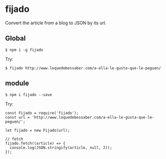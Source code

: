 # fijado

Convert the article from a blog to JSON by its url.

## Global

    $ npm i -g fijado

Try:

    $ fijado http://www.loquedebessaber.com/a-ella-le-gusta-que-le-peguen/

## module

    $ npm i fijado --save

Try:

    const Fijado = require('fijado');
    const url = 'http://www.loquedebessaber.com/a-ella-le-gusta-que-le-peguen/';

    let fijado = new Fijado(url);

    // fetch
    fijado.fetch((article) => {
      console.log(JSON.stringify(article, null, 2));
    });
